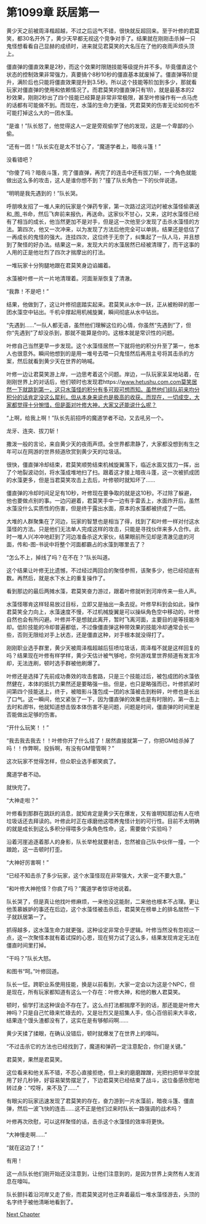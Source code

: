 # 第1099章 跃居第一

黄少天之前被周泽楷超越，不过之后运气不错，很快就反超回来。至于叶修的君莫笑，都30名开外了，黄少天早都无视这个竞争对手了。结果就在刚刚击杀掉一只鬼怪想看看自己显赫的成绩时，进来就见君莫笑的大名压在了他的夜雨声烦头顶上。

僵直弹的僵直效果是2秒，而这个效果时限随技能等级提升并不多。毕竟僵直这个状态的控制效果非常强力，真要搞个8秒10秒的僵直基本就废掉了。僵直弹等阶提升，满阶后也只能将僵直效果提升到3.5秒。所以这个技能等阶加到多少，那就看玩家对僵直弹的使用和依赖情况了。而君莫笑的僵直弹只有1阶，就是最基本的2秒效果，刚刚2秒出了四个技能已经算是非常非常极限，甚至叶修操作有一点马虎的话都有可能做不到。而现在，水藻的生命力更强，凭君莫笑的伤害无论如何也不可能打掉这么大的一团水藻。

“是谁！”队长怒了，他觉得这人一定是旁观偷学了他的发现，这是一个卑鄙的小偷。

“还有一团！”队长实在是太不甘心了，“魔道学者上，暗夜斗篷！”

没看错吧？

“你傻了吗？暗夜斗篷，完了僵直弹，再完了的连击中还有拔刀斩，一个角色就能做出这么多的攻击，这人是谁你想不到？”撞了队长角色一下的伙伴说道。

“明明是我先遇到的！”队长哭。

呼朋唤友招了一堆人来的玩家是个弹药专家，第一次路过这河边时被水藻怪偷袭送和_图_书命，然后飞奔前来报仇，再送命。这家伙不甘心，又来，这时水藻怪已经有了相当的成长，他当然更加不是对手，但是这一次他至少发现了击杀水藻怪的方法。第四次，他又一次冲来，以为发现了方法后他完全可以单挑，结果还是低估了一再成长的鬼怪的强大。连挂四次，这位终于无奈了，纠集起了一队人马，并且想到了聚怪的好办法。结果这一来，发现大片的水藻居然已经被清理了，而干这事的人用的正是他壮烈了四次才揣摩出的打法。

一堆玩家十分狗腿地跟在君莫笑身边谄媚着。

水藻被叶修一片一片地清理着。河面渐渐恢复了清澈。

“我靠！不是吧！”

结果，他做到了，这让叶修彻底踏实起来。君莫笑从水中一跃，正从被粉碎的那一团水藻空中钻出。千机伞撑起用机械旋翼，瞬间彻底从水中钻出。

“先遇到……”一队人都无语，虽然他们理解这位的心情，你虽然“先遇到”了，但你“先遇到”了却没杀到，那就不能算是你的。这根本就是常识性的问题。

叶修自己当然更早一步发现。这个水藻怪居然一下就将他的积分升至了第一，他本人也很意外。瞬间他想到的是用一堆号去喂一只鬼怪然后再用主号将其击杀的方案，然后就看到黄少天在世界的呐喊。

叶修一边让君莫笑游上岸，一边思考着这个问题。岸边，一队玩家呆呆地站着，在刚刚世界上的对话后，他们顿时也发现君https://www.hetushu.com.com莫笑居然一下就跳到第一，这只水藻怪的积分有多可观可想而知。虽然他们组队前来均分积分的话肯定没这么犀利，但从本身来说也是极高的收获。而现在，一切成空，大家都觉得十分惋惜，但是面对叶修大神，大家又还能说什么呢？

“上啊，给我上啊！”队长先前招呼的魔道学者不动，又去吼另一个。

龙牙、连突、拔刀斩！

撒泼一般的言论，来自黄少天的夜雨声烦。全世界都肃静了，大家都没想到有生之年可以在网游的世界频道欣赏到黄少天的垃圾话。

很快，僵直弹冷却结束，君莫笑顺势结束机械旋翼落下，临近水面又拔刀一挥，出了个地裂波动剑，将水藻成堆地扫了扫。跟着这才接上暗夜斗蓬，这一次被抓成团的水藻更多，但是当君莫笑攻击上去后，叶修顿时就知坏了……

僵直弹的冷却时间足足有10秒，叶修现在要争取的就是这10秒。不过除了躲避，他也要做点别的事。一边闪避着，君莫笑手中一边有手雷丢上，水面炸开后，虽然水藻没什么实质性的伤害，但是终于露出水面，原本的水藻都被挤成了一团。

大堆的人群聚集在了河边，玩家的智慧也是相当了得，找到了和叶修一样对付这水藻怪的方法。只是他们无法单人完成这样的攻击，只能是寻找伙伴来多人合作。此时一堆人兴冲冲地赶到了河边准备杀这大家伙，结果眼前所见却是清澈见底的河面，传和-图-书说中将整个河面都霸占的水藻到哪里去了？

“怎么不上，掉线了吗？在不在？”队长叫道。

这个结果让叶修无比遗憾，不过经过两回合的聚怪参照，该聚多少，他已经彻底有数。再然后，就是水下水上的重复操作了。

看到那边的最后两摊水藻，君莫笑奋力游过，跟着叶修就听到河岸传来一些人声。

水藻怪哪肯这样轻易放过目标，立即又是抽出一条去捉。叶修早料到会如此，操作君莫笑全力向上，水藻速度不慢，不过机械旋翼是可以操纵角色空中移动的，叶修自然也会有所闪避。叶修并不是想就此离开，暂时飞离河面，主要目的是等技能冷却。低阶技能的冷却普遍都低，不过像僵直弹这种带效果的技能冷却通常会长一些，否则无限给对手上状态，还是僵直这种，对手根本就没得打了。

刚刚职业选手群里，黄少天被周泽楷超越后狂喷垃圾话，周泽楷不就是这样回复的吗？结果现在叶修有样学样，黄少天估计被气够呛，奈何游戏里世界频道有发言冷却，无法连刷，顿时选手群被他刷爆了。

叶修还是选择了先前成功奏效的攻击套路，只是三个技能过后，被包成团的水藻依然健在，本体的抵抗力果然还是要略强一些。但是，也只是略强而已，叶修抓紧时间第四个技能送上，终于，被暗影斗篷包成一团的水藻被击到粉碎，叶修也是长出了口气。这一瞬间，他又紧张了一下，因为僵直弹的效果也是有时限的，第一击上去时和*图*书，他就知道想击毁本体伤害不是问题，问题是时间，僵直弹的时间里是否能做出足够的伤害。

“开什么玩笑！！”

“我去我去我去！！叶修你开了什么挂了！居然直接就第一了，你把GM给杀掉了吗！！作弊啊，投拆啊，有没有GM管管啊？”

这次玩家不觉得怎样，但众职业选手都笑疯了。

魔道学者不动。

就快完了。

“大神走啦？”

叶修看到那群在跳跃的消息，就知肯定是黄少天在爆发，又有谁明知那边有人在喷垃圾话还去拜读的。叶修此时正在琢磨他这喂养鬼怪计划的可行性。目前不太明确的就是成长到这么多积分得喂多少条角色性命，这，需要做个实验吗？

沿着河崖追逐着那人的身影，队长举枪就要射击，忽然被自己队中伙伴一撞，一个踉跄，这一击顿时打歪。

“大神好厉害啊！”

“已经不知击杀了多少玩家，这个水藻怪现在非常强大，大家一定不要大意。”

“和叶修大神抢怪？你疯了吗？”魔道学者惊讶地说着。

队长哭了，但是真让他找叶修麻烦，一来他没这能耐，二来他也根本不占理。更让他羡慕嫉妒的事还在后边，这个水藻怪被击杀后，君莫笑在榜单上的排名居然一下子就跃居第一了。

抓得越多，这水藻生命力就更强，这种设定非常合乎逻辑。叶修当然没有忽视这一点，这一次聚怪本就有着试探的心思，现在努力试了这么多，结果发现肯定无法在僵直时间里打掉。

“干吗？”队长大怒。

和图书“呵。”叶修回道。

队长一怔。跨职业系使用技能，换是以前看到，大家一定会以为这是个NPC，但是现在，所有玩家都知道有这么一个存在：叶修大神，和他的散人君莫笑。

顿时，偷学打法这种误会不存在了。这么点打法都揣摩不到的话，那还能是叶修大神吗？只是自己忙碌来忙碌去的，又是壮烈又是招集人手，信心百倍前来大丰收，结果连个馒头渣都没有了，这实在是有够郁闷啊……

黄少天揉了揉眼，在确认没错后，顿时就爆发了在世界上的嚎叫。

“不过击杀它的方法也已经找到了，魔道和弹药一定注意配合，你们是关键。”

君莫笑，果然是君莫笑。

这位看来和他关系不错，不忍心直接拒绝，但上来的磨磨蹭蹭，光把扫把举半空就用了好几秒钟，好容易架势摆足了，下边君莫笑已经结束了战斗，这位备感欣慰地转过身：“哎呀，来不及了……”

有眼尖的玩家迅速发现了君莫笑的存在，奋力游到一片水藻前，暗夜斗篷、僵直弹，然后一波飞快的连击……这不正是他们过来时队长一路强调的战术吗？

叶修再次欣慰，可以这样聚怪的话，击杀这个水藻怪的效率将更快。

“大神慢走啊……”

“就在这边了！”

有用！

这一点队长他们刚开始还没注意到，让他们注意到的，是因为世界上突然有人发消息在嚎叫。

队长颤抖着沿河岸又走了些，而君莫笑这时也正奔着最后一堆水藻怪游去，头顶的名字终于被他清晰地看到了。



[Next Chapter](%E7%AC%AC1100%E7%AB%A0%20%E5%85%BB%E6%88%90.md)
